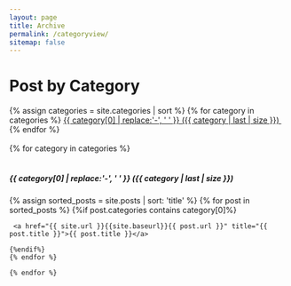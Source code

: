 ```yaml
---
layout: page
title: Archive
permalink: /categoryview/
sitemap: false
---
```

    
# Post by Category

<div>
    {% assign categories = site.categories | sort %}
    {% for category in categories %}
     <span class="site-tag">
        <a href="#{{ category | first | slugify }}">
                {{ category[0] | replace:'-', ' ' }} ({{ category | last | size }})
        </a>
        &nbsp;
    </span>
    {% endfor %}
</div>

<br>

<div id="index">
    {% for category in categories %}
    <a name="{{ category[0] }}"></a><br><br><h5>{{ category[0] | replace:'-', ' ' }} ({{ category | last | size }}) </h5>
    {% assign sorted_posts = site.posts | sort: 'title' %}
    {% for post in sorted_posts %}
    {%if post.categories contains category[0]%}

     <a href="{{ site.url }}{{site.baseurl}}{{ post.url }}" title="{{ post.title }}">{{ post.title }}</a>

    {%endif%}
    {% endfor %}

    {% endfor %}
</div>
